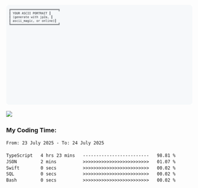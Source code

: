 <a href="https://github.com/HashaamKhan19/HashaamKhan19">
  <picture>
    <source media="(prefers-color-scheme: dark)" srcset="https://raw.githubusercontent.com/HashaamKhan19/HashaamKhan19/main/dark_mode.svg">
    <img alt="Hashaam Khan's GitHub Profile README" src="https://raw.githubusercontent.com/HashaamKhan19/HashaamKhan19/main/light_mode.svg">
  </picture>
</a>

![](https://komarev.com/ghpvc/?username=HashaamKhan19&color=grey&style=for-the-badge&abbreviated=true)

<h3>My Coding Time:</h1>
<!--START_SECTION:waka-->

```txt
From: 23 July 2025 - To: 24 July 2025

TypeScript   4 hrs 23 mins   -------------------------   98.81 %
JSON         2 mins          >>>>>>>>>>>>>>>>>>>>>>>>>   01.07 %
Swift        0 secs          >>>>>>>>>>>>>>>>>>>>>>>>>   00.02 %
SQL          0 secs          >>>>>>>>>>>>>>>>>>>>>>>>>   00.02 %
Bash         0 secs          >>>>>>>>>>>>>>>>>>>>>>>>>   00.02 %
```

<!--END_SECTION:waka-->
